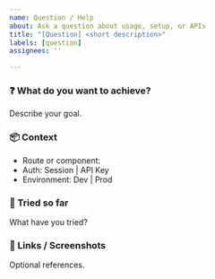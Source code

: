 ```yaml
---
name: Question / Help
about: Ask a question about usage, setup, or APIs
title: "[Question] <short description>"
labels: [question]
assignees: ''

---
```


### ❓ What do you want to achieve?
Describe your goal.

### 📦 Context
- Route or component:
- Auth: Session | API Key
- Environment: Dev | Prod

### 🧪 Tried so far
What have you tried?

### 📎 Links / Screenshots
Optional references.
